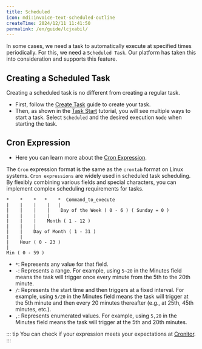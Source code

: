 ```yaml
---
title: Scheduled
icon: mdi:invoice-text-scheduled-outline
createTime: 2024/12/11 11:41:50
permalink: /en/guide/lcjxabil/
---
```


In some cases, we need a task to automatically execute at specified times periodically. For this, we need a `Scheduled Task`. Our platform has taken this into consideration and supports this feature.

## Creating a Scheduled Task

Creating a scheduled task is no different from creating a regular task.

- First, follow the [Create Task](/guide/cmiasoo1/#create-task) guide to create your task.
- Then, as shown in the [Task Start](/guide/cmiasoo1/#_2-task-start) tutorial, you will see multiple ways to start a task. Select `Scheduled` and the desired execution `Node` when starting the task.

<ImageCard
  image="/scheduled/scheduled.png"
  title="Scheduled Task"
  description="After selecting `Scheduled` and the desired `Node`, click the add button and use the Cron expression to choose the execution cycle of the scheduled task. Once added, the task will execute according to the selected Cron expression cycle."
  href="/"
  author="yuanshaohang"
  date="2024/05/21"
/>

## Cron Expression

- Here you can learn more about the [Cron Expression](https://www.tutorialspoint.com/unix_commands/crontab.htm).

The `Cron` expression format is the same as the `crontab` format on Linux systems. `Cron expressions` are widely used in scheduled task scheduling. By flexibly combining various fields and special characters, you can implement complex scheduling requirements for tasks.

```text
*    *    *   *    *  Command_to_execute
|    |    |    |   |       
|    |    |    |    Day of the Week ( 0 - 6 ) ( Sunday = 0 )
|    |    |    |
|    |    |    Month ( 1 - 12 )
|    |    |
|    |    Day of Month ( 1 - 31 )
|    |
|    Hour ( 0 - 23 )
|
Min ( 0 - 59 )
```

- `*`: Represents any value for that field.
- `-`: Represents a range. For example, using `5~20` in the Minutes field means the task will trigger once every minute from the 5th to the 20th minute.
- `/`: Represents the start time and then triggers at a fixed interval. For example, using `5/20` in the Minutes field means the task will trigger at the 5th minute and then every 20 minutes thereafter (e.g., at 25th, 45th minutes, etc.).
- `,`: Represents enumerated values. For example, using `5,20` in the Minutes field means the task will trigger at the 5th and 20th minutes.

::: tip
You can check if your expression meets your expectations at [Cronitor](https://crontab.guru/).
:::


